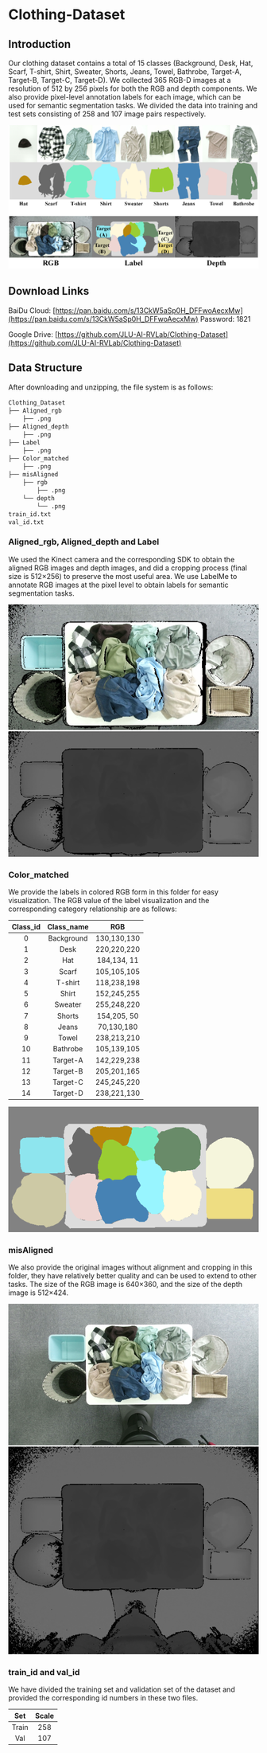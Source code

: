 # Clothing-Dataset

## Introduction

Our clothing dataset contains a total of 15 classes (Background, Desk, Hat, Scarf, T-shirt, Shirt, Sweater, Shorts, Jeans, Towel, Bathrobe, Target-A, Target-B, Target-C, Target-D). We collected 365 RGB-D images at a resolution of 512 by 256 pixels for both the RGB and depth components. We also provide pixel-level annotation labels for each image, which can be used for semantic segmentation tasks. We divided the data into training and test sets consisting of 258 and 107 image pairs respectively.

![block images](https://github.com/JLU-AI-RVLab/Clothing-dataset/blob/main/Images/image1.png)

## Download Links

BaiDu Cloud: [https://pan.baidu.com/s/13CkW5aSp0H_DFFwoAecxMw](https://pan.baidu.com/s/13CkW5aSp0H_DFFwoAecxMw) Password: 1821 <br>

Google Drive: [https://github.com/JLU-AI-RVLab/Clothing-Dataset](https://github.com/JLU-AI-RVLab/Clothing-Dataset)

## Data Structure

After downloading and unzipping, the file system is as follows:

```
Clothing_Dataset
├── Aligned_rgb
    ├── .png
├── Aligned_depth
    ├── .png
├── Label
    ├── .png
├── Color_matched
    ├── .png
├── misAligned
    ├── rgb
        ├── .png
    └── depth
        └── .png
train_id.txt
val_id.txt
```

### Aligned_rgb, Aligned_depth and Label

We used the Kinect camera and the corresponding SDK to obtain the aligned RGB images and depth images, and did a cropping process (final size is 512×256) to preserve the most useful area. We use LabelMe to annotate RGB images at the pixel level to obtain labels for semantic segmentation tasks.

![block images](https://github.com/JLU-AI-RVLab/Clothing-dataset/blob/main/Images/image2.png) ![block images](https://github.com/JLU-AI-RVLab/Clothing-dataset/blob/main/Images/image3.png)

### Color_matched

We provide the labels in colored RGB form in this folder for easy visualization. The RGB value of the label visualization and the corresponding category relationship are as follows:

| Class_id | Class_name  |     RGB     |
| :------: | :---------: | :---------: |
| 0        | Background  | 130,130,130 |
| 1        | Desk        | 220,220,220 |
| 2        | Hat         | 184,134, 11 |
| 3        | Scarf       | 105,105,105 |
| 4        | T-shirt     | 118,238,198 |
| 5        | Shirt       | 152,245,255 |
| 6        | Sweater     | 255,248,220 |
| 7        | Shorts      | 154,205, 50 |
| 8        | Jeans       |  70,130,180 |
| 9        | Towel       | 238,213,210 |
| 10       | Bathrobe    | 105,139,105 |
| 11       | Target-A    | 142,229,238 |
| 12       | Target-B    | 205,201,165 |
| 13       | Target-C    | 245,245,220 |
| 14       | Target-D    | 238,221,130 |

![block images](https://github.com/JLU-AI-RVLab/Clothing-dataset/blob/main/Images/image4.png)

### misAligned

We also provide the original images without alignment and cropping in this folder, they have relatively better quality and can be used to extend to other tasks. The size of the RGB image is 640×360, and the size of the depth image is 512×424.

![block images](https://github.com/JLU-AI-RVLab/Clothing-dataset/blob/main/Images/image5.png) ![block images](https://github.com/JLU-AI-RVLab/Clothing-dataset/blob/main/Images/image6.png)

### train_id and val_id

We have divided the training set and validation set of the dataset and provided the corresponding id numbers in these two files.

|        Set        |  Scale  |
| :---------------: | :-----: |
|       Train       |   258   |
|        Val        |   107   |
